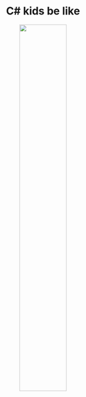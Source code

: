 <h1 align="center">C# kids be like </h1>

<p align="center"><img width="50%" src="https://media.giphy.com/media/NaxKt9aSzAspO/giphy.gif" /></p>
